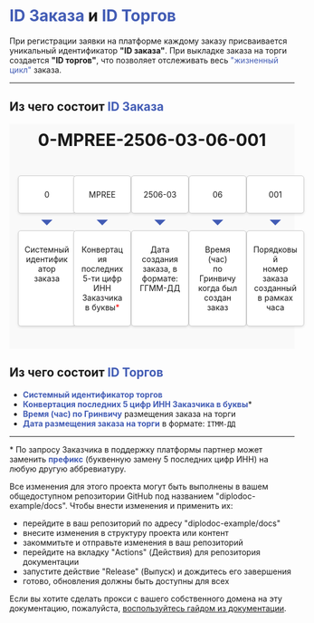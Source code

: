 # <span style="color: #425CB5">ID Заказа</span> и <span style="color: #425CB5">ID Торгов</span>

При регистрации заявки на платформе каждому заказу присваивается уникальный идентификатор **"ID заказа"**. При выкладке заказа на торги создается **"ID торгов"**, что позволяет отслеживать весь <span style="color: #425CB5">"жизненный цикл"</span> заказа. 

---

## Из чего состоит <span style="color: #425CB5">ID Заказа</span>  

<div class="schema-container">
  <div class="header">
    <span>0-MPREE-2506-03-06-001</span>
  </div>
  <div class="row">
    <div class="another_box" style="margin-left: 5%; margin-right: 1%;">
      <p>0</p>
    </div>
    <div class="another_box" style="margin-left: 1%; margin-right: 1%;">
      <p>MPREE</p>
    </div>
    <div class="another_box" style="margin-left: 1%; margin-right: 1%;">
      <p>2506-03</p>
    </div>
    <div class="another_box" style="margin-left: 1%; margin-right: 1%;">
      <p>06</p>
    </div>
    <div class="another_box" style="margin-left: 1%; margin-right: 5%;">
      <p>001</p>
    </div>
  </div>
  <div class="row">
    <div class="box" style="margin-left: 5%; margin-right: 1%;">
      <p>Системный<br>идентификатор<br>заказа</p>
    </div>
    <div class="box" style="margin-left: 1%; margin-right: 1%;">
      <p>Конвертация<br>последних<br>5-ти цифр<br>ИНН Заказчика<br>в буквы<span style="color: #ff0000ff">*</span></p>
    </div>
        <div class="box" style="margin-left: 1%; margin-right: 1%;">
      <p>Дата создания<br>заказа, в формате:<br>ГГММ-ДД</p>
    </div>
    <div class="box" style="margin-left: 1%; margin-right: 1%;">
      <p>Время (час)<br>по Гринвичу<br>когда был<br>создан заказ</p>
    </div>
    <div class="box" style="margin-left: 1%; margin-right: 5%;">
      <p>Порядковый<br>номер заказа<br>созданный<br>в рамках<br>часа</p>
    </div>
  </div>
</div>

<style>
    .schema-container {
        flex-direction: column;
        align-items: center;
        background-color: #f9f9f9; /* Светло-серый фон */
        padding: 10px;
    }

    .header {
        text-align: center;
        font-size: 30px;
        font-weight: bold;
        margin-bottom: 45px;
        }

    .row {
        display: grid;
        grid-template-columns: 1fr 1fr 1fr 1fr 1fr;
        justify-content: space-around;
        margin-bottom: 30px;
        }

    .box {
        background-color: white;
        border: 1px solid #ccc;
        padding: 10px;
        border-radius: 5px;
        box-shadow: 0 2px 4px rgba(0, 0, 0, 0.1);
        text-align: center;
        min-width: 80px;
        position: relative; /* Добавляем relative для корректной работы ::before */
        }

    .another_box {
        background-color: white;
        border: 1px solid #ccc;
        padding: 10px;
        border-radius: 5px;
        box-shadow: 0 2px 4px rgba(0, 0, 0, 0.1);
        text-align: center;
        min-width: 80px;
        position: relative; /* Добавляем relative для корректной работы ::before */
        }

    /* Добавляем стрелки между блоками */
    .box::before {
        content: "";
        position: absolute;
        width: 0;
        height: 0;
        border-style: solid;
        border-width: 10px 10px 0 10px;
        border-color: #425CB5 transparent transparent transparent;
        top: -20px;
        left: 50%;
        transform: translateX(-50%);
        }

    /* Позиционирование стрелок */
    .box:nth-child(1)::before {
        top: -20px;
        }
        .box:nth-child(2)::before {
        top: -20px;
        }
        .box:nth-child(3)::before {
        top: -20px;
        }
        .box:nth-child(4)::before {
        top: -20px;
        }
        .box:nth-child(5)::before {
        top: -20px;
        }
  </style>

## Из чего состоит <span style="color: #425CB5">ID Торгов</span>  

- **<span style="color: #425CB5">Системный идентификатор торгов</span>**  
- **<span style="color: #425CB5">Конвертация последних 5 цифр ИНН Заказчика в буквы</span>***  
- **<span style="color: #425CB5">Время (час) по Гринвичу</span>** размещения заказа на торги  
- **<span style="color: #425CB5">Дата размещения заказа на торги</span>** в формате: `ITMM-ДД`  

---

\* По запросу Заказчика в поддержку платформы партнер может заменить **<span style="color: #425CB5">префикс</span>** (буквенную замену 5 последних цифр ИНН) на любую другую аббревиатуру.  

Все изменения для этого проекта могут быть выполнены в вашем общедоступном репозитории GitHub под названием "diplodoc-example/docs".
Чтобы внести изменения и применить их:

- перейдите в ваш репозиторий по адресу "diplodoc-example/docs"
- внесите изменения в структуру проекта или контент
- закоммитьте и отправьте изменения в ваш репозиторий
- перейдите на вкладку "Actions" (Действия) для репозитория документации
- запустите действие "Release" (Выпуск) и дождитесь его завершения
- готово, обновления должны быть доступны для всех

Если вы хотите сделать прокси с вашего собственного домена на эту документацию, пожалуйста, [воспользуйтесь гайдом из документации](https://diplodoc.com/docs/ru/personal-domain-ya-cloud).
